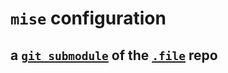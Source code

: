 # `mise` configuration

## a [`git submodule`](https://git-scm.com/book/en/v2/Git-Tools-Submodules) of the [`.file`](https://github.com/InSuperposition/.file.git) repo
